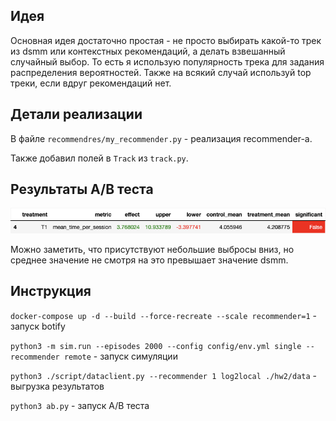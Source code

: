 ## Идея

Основная идея достаточно простая - не просто выбирать какой-то трек из dsmm или контекстных рекомендаций, а делать взвешанный случайный выбор. То есть я использую популярность трека для задания распределения вероятностей. Также на всякий случай используй top треки, если вдруг рекомендаций нет.

## Детали реализации

В файле ```recommendres/my_recommender.py``` - реализация recommender-а.

Также добавил полей в ```Track``` из ```track.py```.

## Результаты A/B теста

![результаты](res.png)

Можно заметить, что присутствуют небольшие выбросы вниз, но среднее значение не смотря на это превышает значение dsmm.

## Инструкция

```docker-compose up -d --build --force-recreate --scale recommender=1``` - запуск botify

```python3 -m sim.run --episodes 2000 --config config/env.yml single --recommender remote``` - запуск симуляции

```python3 ./script/dataclient.py --recommender 1 log2local ./hw2/data``` - выгрузка результатов

```python3 ab.py``` - запуск A/B теста